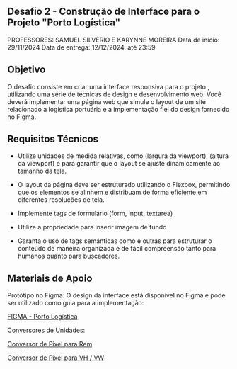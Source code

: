 ## Desafio 2 - Construção de Interface para o Projeto "Porto Logística"
PROFESSORES: SAMUEL SILVÉRIO E KARYNNE MOREIRA
Data de início: 29/11/2024
Data de entrega: 12/12/2024, até 23:59

## Objetivo
O desafio consiste em criar uma interface responsiva para o projeto , utilizando uma série de técnicas de design e desenvolvimento web. Você deverá implementar uma página web que simule o layout de um site relacionado a logística portuária e a implementação fiel do design fornecido no Figma.


## Requisitos Técnicos

 - Utilize unidades de medida relativas, como  (largura da viewport),  (altura da viewport) e  para garantir que o layout se ajuste dinamicamente ao tamanho da tela.

 - O layout da página deve ser estruturado utilizando o Flexbox, permitindo que os elementos se alinhem e distribuam de forma eficiente em diferentes resoluções de tela.

 - Implemente tags de formulário (form, input, textarea) 

 - Utilize a propriedade  para inserir imagem de fundo

 - Garanta o uso de tags semânticas como  e outras para estruturar o conteúdo de maneira organizada e de fácil compreensão tanto para humanos quanto para buscadores.

## Materiais de Apoio
Protótipo no Figma:
O design da interface está disponível no Figma e pode ser utilizado como guia para a implementação:

<a href="https://www.figma.com/design/HiQqNZdfEVGoBaxq1xZ4IK/PortoLogistica?node-id=0-1&node-type=canvas&t=EBrJTvSNNssHRodT-0&authuser=0/">FIGMA - Porto Logística</a>

Conversores de Unidades:

<a href="https://nekocalc.com/px-to-rem-converter?authuser=0/">Conversor de Pixel para Rem</a>

<a href="https://khaledkzy.github.io/pixel-vh-vw-converter/?authuser=0/">Conversor de Pixel para VH / VW</a>
